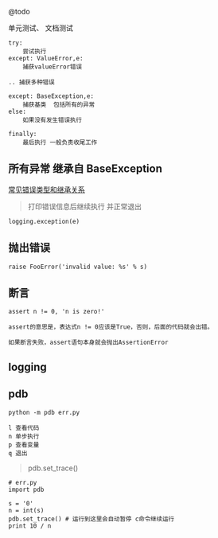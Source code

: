 @todo

单元测试、 文档测试


	try:
		尝试执行
	except: ValueError,e:
		捕获valueError错误

	.. 捕获多种错误

	except: BaseException,e:
		捕获基类  包括所有的异常
	else:
		如果没有发生错误执行

	finally:
		最后执行 一般负责收尾工作

## 所有异常 继承自 BaseException

[常见错误类型和继承关系](https://docs.python.org/2/library/exceptions.html#exception-hierarchy)

>打印错误信息后继续执行 并正常退出

	logging.exception(e)


## 抛出错误

 	raise FooError('invalid value: %s' % s)


## 断言

	assert n != 0, 'n is zero!'

	assert的意思是，表达式n != 0应该是True，否则，后面的代码就会出错。

	如果断言失败，assert语句本身就会抛出AssertionError
		
## logging

## pdb

	python -m pdb err.py

	l 查看代码
	n 单步执行
	p 查看变量
	q 退出

> pdb.set_trace()


	# err.py
	import pdb
	
	s = '0'
	n = int(s)
	pdb.set_trace() # 运行到这里会自动暂停 c命令继续运行
	print 10 / n

	